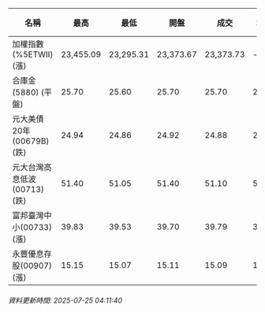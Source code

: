 | 名稱 | 最高 | 最低 | 開盤 | 成交 | 均價 | 成交金額(億) | 昨收 | 漲跌幅 | 漲跌 | 總量 | 昨量 | 振幅 |
| -------- | -------- | -------- | -------- |-------- | -------- | -------- |-------- |-------- |-------- | -------- | -------- |-------- |
|加權指數(%5ETWII) (漲)|23,455.09|23,295.31|23,373.67|23,373.73|-|3,413.39|23,318.67|0.24%|55.06|6,253,171|0|0.69%|
|合庫金(5880) (平盤)|25.70|25.60|25.70|25.70|25.67|1.08|25.70|0.00%|0.00|4,222|8,099|0.39%|
|元大美債20年(00679B) (跌)|24.94|24.86|24.92|24.88|24.90|6.14|24.96|0.32%|0.08|24,658|29,001|0.32%|
|元大台灣高息低波(00713) (跌)|51.40|51.05|51.40|51.10|51.19|4.44|51.25|0.29%|0.15|8,673|6,877|0.68%|
|富邦臺灣中小(00733) (漲)|39.83|39.53|39.70|39.79|39.73|0.165|39.50|0.73%|0.29|415|717|0.76%|
|永豐優息存股(00907) (漲)|15.15|15.07|15.11|15.09|15.10|0.261|15.08|0.07%|0.01|1,729|2,455|0.53%|
###### 資料更新時間: 2025-07-25 04:11:40
